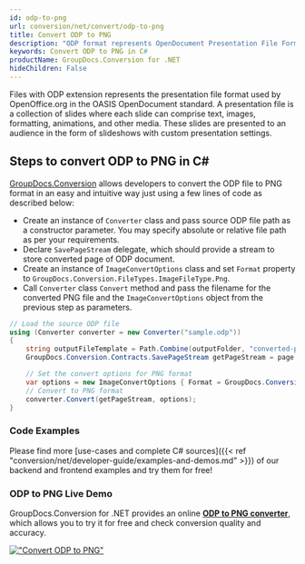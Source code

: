 ```yaml
---
id: odp-to-png
url: conversion/net/convert/odp-to-png
title: Convert ODP to PNG
description: "ODP format represents OpenDocument Presentation File Format with .odp extension. Learn how to convert ODP to PNG file programmatically in C# language using GroupDocs.Conversion for .NET library."
keywords: Convert ODP to PNG in C#
productName: GroupDocs.Conversion for .NET
hideChildren: False
---
```


Files with ODP extension represents the presentation file format used by OpenOffice.org in the OASIS OpenDocument standard. A presentation file is a collection of slides where each slide can comprise text, images, formatting, animations, and other media. These slides are presented to an audience in the form of slideshows with custom presentation settings.

## Steps to convert ODP to PNG in C#

[GroupDocs.Conversion](https://products.groupdocs.com/conversion/net) allows developers to convert the ODP file to PNG format in an easy and intuitive way just using a few lines of code as described below:

* Create an instance of `Converter` class and pass source ODP file path as a constructor parameter. You may specify absolute or relative file path as per your requirements. 
* Declare `SavePageStream` delegate, which should provide a stream to store converted page of ODP document.
* Create an instance of `ImageConvertOptions` class and set `Format` property to `GroupDocs.Conversion.FileTypes.ImageFileType.Png`.
* Call `Converter` class `Convert` method and pass the filename for the converted PNG file and the `ImageConvertOptions` object from the previous step as parameters.

```csharp
// Load the source ODP file
using (Converter converter = new Converter("sample.odp"))
{
    string outputFileTemplate = Path.Combine(outputFolder, "converted-page-{0}.png");
    GroupDocs.Conversion.Contracts.SavePageStream getPageStream = page => new FileStream(string.Format(outputFileTemplate, page), FileMode.Create);

    // Set the convert options for PNG format
    var options = new ImageConvertOptions { Format = GroupDocs.Conversion.FileTypes.ImageFileType.Png };   
    // Convert to PNG format
    converter.Convert(getPageStream, options);
}
```

### Code Examples

Please find more [use-cases and complete C# sources]({{< ref "conversion/net/developer-guide/examples-and-demos.md" >}}) of our backend and frontend examples and try them for free!

### ODP to PNG Live Demo

GroupDocs.Conversion for .NET provides an online [**ODP to PNG converter**](https://products.groupdocs.app/conversion/odp-to-png), which allows you to try it for free and check conversion quality and accuracy.

[!["Convert ODP to PNG"](conversion/net/images/convert-to-png/convert-odp-to-png.png)](https://products.groupdocs.app/conversion/odp-to-png)